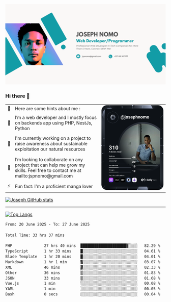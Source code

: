 ![Banner of my profile!](/Joseph_NOMO_NEW.png "Banner")

### Hi there 👋

<!--- | --  | 👋  | Here are some hints about me :                                                                                                 | <td rowspan=6><img src="/devcard.svg" width="400" alt="Joseph NOMO's Dev Card"/></td> |
| --- | --- | ------------------------------------------------------------------------------------------------------------------------------ | ------------------------------------------------------------------------------------- |
| --  | 🔭  | I’m a web developer and I mostly focus on backends app using PHP, NestJs, Python                                               |
| --  | 🦁  | I'm currently working on a project to raise awareness about sustainable exploitation our natural resources                     |
| --  | 👯  | I’m looking to collaborate on any project that can help me grow my skills. Feel free to contact me at mailto:jspnomo@gmail.com |
| --  | ⚡  | Fun fact: I'm a proficient manga lover                                                                                         |
--->

<table>
    <tr>
        <td width="1%">👋</td>
        <td width="55%">Here are some hints about me :</td>
        <td rowspan=6 width="44%"><img src="/devcard.svg" width="400" alt="Joseph NOMO's Dev Card"/></td>
    </tr>
    <tr>
        <td>🔭</td>
        <td>I’m a web developer and I mostly focus on backends app using PHP, NestJs, Python</td>
    </tr>
    <tr>
        <td>🦁</td>
        <td>I'm currently working on a project to raise awareness about sustainable exploitation our natural resources</td>
    </tr>
    <tr>
        <td>👯</td>
        <td>I’m looking to collaborate on any project that can help me grow my skills. Feel free to contact me at mailto:jspnomo@gmail.com</td>
    </tr>
    <tr>
        <td>⚡</td>
        <td>Fun fact: I'm a proficient manga lover</td>
    </tr>

</table>

[![Joseph GitHub stats](https://github-readme-stats-seven-sigma-53.vercel.app/api?username=Jspascal)](https://github.com/Jspascal/github-readme-stats)

---

[![Top Langs](https://github-readme-stats-seven-sigma-53.vercel.app/api/top-langs/?username=Jspascal&layout=compact)](https://github.com/Jspascal/github-readme-stats)

<!--START_SECTION:waka-->

```txt
From: 20 June 2025 - To: 27 June 2025

Total Time: 33 hrs 37 mins

PHP              27 hrs 40 mins  ████████████████████▓░░░░   82.29 %
TypeScript       1 hr 33 mins    █░░░░░░░░░░░░░░░░░░░░░░░░   04.61 %
Blade Template   1 hr 20 mins    █░░░░░░░░░░░░░░░░░░░░░░░░   04.01 %
Markdown         1 hr 1 min      ▓░░░░░░░░░░░░░░░░░░░░░░░░   03.07 %
XML              46 mins         ▓░░░░░░░░░░░░░░░░░░░░░░░░   02.33 %
Other            36 mins         ▒░░░░░░░░░░░░░░░░░░░░░░░░   01.83 %
JSON             33 mins         ▒░░░░░░░░░░░░░░░░░░░░░░░░   01.68 %
Vue.js           1 min           ░░░░░░░░░░░░░░░░░░░░░░░░░   00.08 %
YAML             1 min           ░░░░░░░░░░░░░░░░░░░░░░░░░   00.05 %
Bash             0 secs          ░░░░░░░░░░░░░░░░░░░░░░░░░   00.04 %
```

<!--END_SECTION:waka-->
